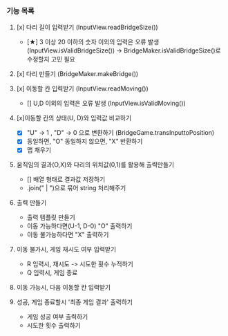 ### 기능 목록

1. [x] 다리 길이 입력받기 (InputView.readBridgeSize())

   - [★] 3 이상 20 이하의 숫자 이외의 입력은 오류 발생(InputView.isValidBridgeSize())
     -> BridgeMaker.isValidBridgeSize()로 수정할지 고민 필요

2. [x] 다리 만들기 (BridgeMaker.makeBridge())

3. [x] 이동할 칸 입력받기 (InputView.readMoving())

   - [] U,D 이외의 입력은 오류 발생 (InputView.isValidMoving())

4. [x]이동할 칸의 상태(U, D)와 입력값 비교하기

   - [x] "U" -> 1 , "D" -> 0 으로 변환하기 (BridgeGame.transInputtoPosition)
   - [x] 동일하면, "O" 동일하지 않으면, "X" 반환하기
   - [x] 맵 채우기

5. 움직임의 결과(O,X)와 다리의 위치값(0,1)를 활용해 출력만들기

   - [] 배열 형태로 결과값 저장하기
   - .join(" | ")으로 묶어 string 처리해주기

6. 출력 만들기

   - 출력 템플릿 만들기
   - 이동 가능하다면(U-1, D-0) "O" 출력하기
   - 이동 불가능하다면 "X" 출력하기

7. 이동 불가시, 게임 재시도 여부 입력받기
   - R 입력시, 재시도 -> 시도한 횟수 누적하기
   - Q 입력시, 게임 종료
8. 이동 가능시, 다음 이동할 칸 입력받기

9. 성공, 게임 종료할시 '최종 게임 결과' 출력하기
   - 게임 성공 여부 출력하기
   - 시도한 횟수 출력하기
